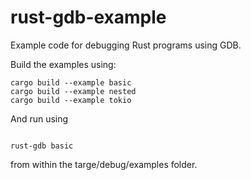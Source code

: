 # rust-gdb-example

Example code for debugging Rust programs using GDB.

Build the examples using:

```
cargo build --example basic
cargo build --example nested
cargo build --example tokio
```

And run using

```

rust-gdb basic
```

from within the targe/debug/examples folder.
